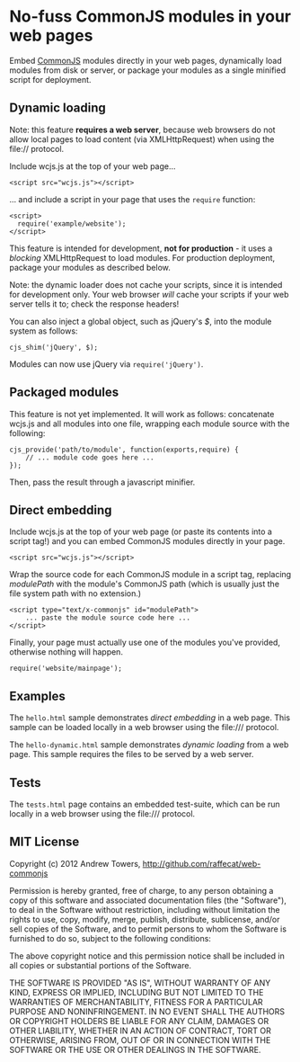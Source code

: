 No-fuss CommonJS modules in your web pages
==========================================

Embed [CommonJS][1] modules directly in your web pages, dynamically load modules
from disk or server, or package your modules as a single minified script for
deployment.

[1]: http://www.commonjs.org/specs/modules/1.0/ "CommonJS Modules 1.0 Specification"


Dynamic loading
---------------

Note: this feature **requires a web server**, because web browsers do not allow
local pages to load content (via XMLHttpRequest) when using the file:// protocol.

Include wcjs.js at the top of your web page...

    <script src="wcjs.js"></script>

... and include a script in your page that uses the `require` function:

    <script>
      require('example/website');
    </script>

This feature is intended for development, **not for production** - it uses a
_blocking_ XMLHttpRequest to load modules. For production deployment, package
your modules as described below.

Note: the dynamic loader does not cache your scripts, since it is intended for
development only. Your web browser _will_ cache your scripts if your web server
tells it to; check the response headers!

You can also inject a global object, such as jQuery's *$*, into the module
system as follows:

    cjs_shim('jQuery', $);

Modules can now use jQuery via `require('jQuery')`.


Packaged modules
----------------

This feature is not yet implemented. It will work as follows: concatenate wcjs.js
and all modules into one file, wrapping each module source with the following:

    cjs_provide('path/to/module', function(exports,require) {
        // ... module code goes here ...
    });

Then, pass the result through a javascript minifier.


Direct embedding
----------------

Include wcjs.js at the top of your web page (or paste its contents into a
script tag!) and you can embed CommonJS modules directly in your page.

    <script src="wcjs.js"></script>

Wrap the source code for each CommonJS module in a script tag, replacing
*modulePath* with the module's CommonJS path (which is usually just the file
system path with no extension.)

    <script type="text/x-commonjs" id="modulePath">
        ... paste the module source code here ...
    </script>

Finally, your page must actually use one of the modules you've provided,
otherwise nothing will happen.

    require('website/mainpage');


Examples
--------

The `hello.html` sample demonstrates _direct embedding_ in a web page.
This sample can be loaded locally in a web browser using the file:/// protocol.

The `hello-dynamic.html` sample demonstrates _dynamic loading_ from a web page.
This sample requires the files to be served by a web server.


Tests
-----

The `tests.html` page contains an embedded test-suite, which can be run
locally in a web browser using the file:/// protocol.


MIT License
-----------

Copyright (c) 2012 Andrew Towers, http://github.com/raffecat/web-commonjs

Permission is hereby granted, free of charge, to any person obtaining a copy
of this software and associated documentation files (the "Software"), to deal
in the Software without restriction, including without limitation the rights
to use, copy, modify, merge, publish, distribute, sublicense, and/or sell
copies of the Software, and to permit persons to whom the Software is
furnished to do so, subject to the following conditions:

The above copyright notice and this permission notice shall be included in
all copies or substantial portions of the Software.

THE SOFTWARE IS PROVIDED "AS IS", WITHOUT WARRANTY OF ANY KIND, EXPRESS OR
IMPLIED, INCLUDING BUT NOT LIMITED TO THE WARRANTIES OF MERCHANTABILITY,
FITNESS FOR A PARTICULAR PURPOSE AND NONINFRINGEMENT. IN NO EVENT SHALL THE
AUTHORS OR COPYRIGHT HOLDERS BE LIABLE FOR ANY CLAIM, DAMAGES OR OTHER
LIABILITY, WHETHER IN AN ACTION OF CONTRACT, TORT OR OTHERWISE, ARISING FROM,
OUT OF OR IN CONNECTION WITH THE SOFTWARE OR THE USE OR OTHER DEALINGS IN
THE SOFTWARE.
